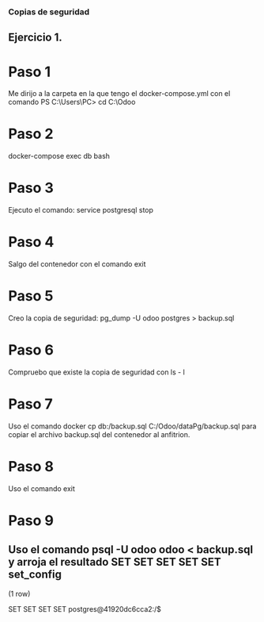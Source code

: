 ### Copias de seguridad
## Ejercicio 1.
# Paso 1
Me dirijo a la carpeta en la que tengo el docker-compose.yml con el comando
PS C:\Users\PC> cd C:\Odoo
# Paso 2
docker-compose exec db bash
# Paso 3
Ejecuto el comando: service postgresql stop
# Paso 4
Salgo del contenedor con el comando exit
# Paso 5
Creo la copia de seguridad: pg_dump -U odoo postgres > backup.sql
# Paso 6
Compruebo que existe la copia de seguridad con ls - l
# Paso 7
Uso el comando docker cp db:/backup.sql C:/Odoo/dataPg/backup.sql
para copiar el archivo backup.sql del contenedor al anfitrion.
# Paso 8
Uso el comando exit
# Paso 9
Uso el comando psql -U odoo odoo < backup.sql y arroja el resultado
SET
SET
SET
SET
SET
 set_config
------------

(1 row)

SET
SET
SET
SET
postgres@41920dc6cca2:/$